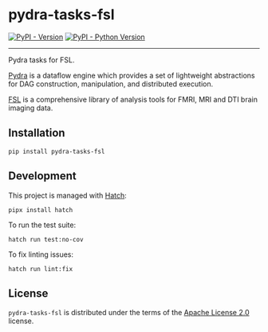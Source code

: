 # pydra-tasks-fsl

[![PyPI - Version][pypi-version]][pypi-project]
[![PyPI - Python Version][pypi-pyversions]][pypi-project]

-----

Pydra tasks for FSL.

[Pydra][pydra] is a dataflow engine which provides
a set of lightweight abstractions for DAG
construction, manipulation, and distributed execution.

[FSL][fsl] is a comprehensive library of analysis tools
for FMRI, MRI and DTI brain imaging data.

## Installation

```console
pip install pydra-tasks-fsl
```

## Development

This project is managed with [Hatch][hatch]:

```console
pipx install hatch
```

To run the test suite:

```console
hatch run test:no-cov
```

To fix linting issues:

```console
hatch run lint:fix
```

## License

`pydra-tasks-fsl` is distributed under the terms of the [Apache License 2.0][license] license.

[pypi-project]: https://pypi.org/project/pydra-tasks-fsl
[pypi-version]: https://img.shields.io/pypi/v/pydra-tasks-fsl.svg
[pypi-pyversions]: https://img.shields.io/pypi/pyversions/pydra-tasks-fsl.svg
[pydra]: https://pydra.readthedocs.io/
[fsl]: https://fsl.fmrib.ox.ac.uk/fsl/fslwiki/FSL
[hatch]: https://hatch.pypa.io/
[license]: https://spdx.org/licenses/Apache-2.0.html

